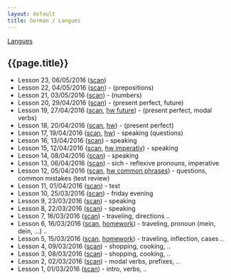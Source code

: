 ```yaml
---
layout: default
title: German / Langues
---
```


[Langues](..)

## {{page.title}}

* Lesson 23, 06/05/2016 ([scan](http://notes.drive.ondrejsika.com/languages/german/maria/german-lesson-23.pdf))
* Lesson 22, 04/05/2016 ([scan](http://notes.drive.ondrejsika.com/languages/german/maria/german-lesson-22.pdf)) - (prepositions)
* Lesson 21, 03/05/2016 ([scan](http://notes.drive.ondrejsika.com/languages/german/maria/german-lesson-21.pdf)) - (numbers)
* Lesson 20, 29/04/2016 ([scan](http://notes.drive.ondrejsika.com/languages/german/maria/german-lesson-20.pdf)) - (present perfect, future)
* Lesson 19, 27/04/2016 ([scan](http://notes.drive.ondrejsika.com/languages/german/maria/german-lesson-19.pdf), [hw future](http://notes.drive.ondrejsika.com/languages/german/maria/german-lesson-19-hw-future-tenses.pdf)) - (present perfect, modal verbs)
* Lesson 18, 20/04/2016 ([scan](http://notes.drive.ondrejsika.com/languages/german/maria/german-lesson-18.pdf), [hw](http://notes.drive.ondrejsika.com/languages/german/maria/german-lesson-18-hw.pdf)) - (present perfect)
* Lesson 17, 19/04/2016 ([scan](http://notes.drive.ondrejsika.com/languages/german/maria/german-lesson-17.pdf), [hw](http://notes.drive.ondrejsika.com/languages/german/maria/german-lesson-17-hw.pdf)) - speaking (questions)
* Lesson 16, 13/04/2016 ([scan](http://notes.drive.ondrejsika.com/languages/german/maria/german-lesson-16.pdf)) - speaking
* Lesson 15, 12/04/2016 ([scan](http://notes.drive.ondrejsika.com/languages/german/maria/german-lesson-15.pdf), [hw imperativ](http://notes.drive.ondrejsika.com/languages/german/maria/german-lesson-15-hw-imperativ.pdf)) - speaking
* Lesson 14, 08/04/2016 ([scan](http://notes.drive.ondrejsika.com/languages/german/maria/german-lesson-14.pdf)) - speaking
* Lesson 13, 06/04/2016 ([scan](http://notes.drive.ondrejsika.com/languages/german/maria/german-lesson-13.pdf)) - sich - reflexive pronouns, imperative
* Lesson 12, 05/04/2016 ([scan](http://notes.drive.ondrejsika.com/languages/german/maria/german-lesson-12.pdf), [hw common phrases](http://notes.drive.ondrejsika.com/languages/german/maria/german-lesson-12-hw-common-phrases.pdf)) - questions, common mistakes (test review)
* Lesson 11, 01/04/2016 ([scan](http://notes.drive.ondrejsika.com/languages/german/maria/german-lesson-11.pdf)) - test
* Lesson 10, 25/03/2016 ([scan](http://notes.drive.ondrejsika.com/languages/german/maria/german-lesson-10.pdf)) - friday evening
* Lesson 9, 23/03/2016 ([scan](http://notes.drive.ondrejsika.com/languages/german/maria/german-lesson-9.pdf)) - speaking
* Lesson 8, 22/03/2016 ([scan](http://notes.drive.ondrejsika.com/languages/german/maria/german-lesson-8.pdf)) - speaking
* Lesson 7, 16/03/2016 ([scan](http://notes.drive.ondrejsika.com/languages/german/maria/german-lesson-7.pdf)) - traveling, directions ..
* Lesson 6, 16/03/2016 ([scan](http://notes.drive.ondrejsika.com/languages/german/maria/german-lesson-6.pdf), [homework](http://notes.drive.ondrejsika.com/languages/german/maria/german-lesson-6-homework.pdf)) - traveling, pronoun (mein, dein, ...) ..
* Lesson 5, 15/03/2016 ([scan](http://notes.drive.ondrejsika.com/languages/german/maria/german-lesson-5.pdf), [homework](http://notes.drive.ondrejsika.com/languages/german/maria/german-lesson-5-homework.pdf)) - traveling, inflection, cases ..
* Lesson 4, 09/03/2016 ([scan](http://notes.drive.ondrejsika.com/languages/german/maria/german-lesson-4.pdf)) - shopping, cooking, ..
* Lesson 3, 08/03/2016 ([scan](http://notes.drive.ondrejsika.com/languages/german/maria/german-lesson-3.pdf)) - shopping, cooking, ..
* Lesson 2, 02/03/2016 ([scan](http://notes.drive.ondrejsika.com/languages/german/maria/german-lesson-2.pdf)) - modal verbs, prefixes, ..
* Lesson 1, 01/03/2016 ([scan](http://notes.drive.ondrejsika.com/languages/german/maria/german-lesson-1.pdf)) - intro, verbs, ..


